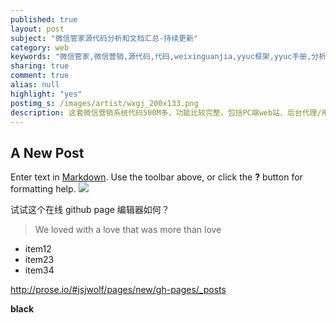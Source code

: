 ```yaml
---
published: true
layout: post
subject: "微信管家源代码分析和文档汇总-持续更新"
category: web
keywords: "微信管家,微信营销,源代码,代码,weixinguanjia,yyuc框架,yyuc手册,分析,下载,安装"
sharing: true
comment: true
alias: null
highlight: "yes"
postimg_s: /images/artist/wxgj_200x133.png
description: 这套微信营销系统代码500M多，功能比较完整，包括PC端web站、后台代理/用户分级管理系统和用户微信公共号后台功能定制系统三部分，但整个代码感觉是很多地方拼凑而来，实现粗放，有不少地方需要完善，但相对于不劳而获，已经算是很不错的东西。
---
```


## A New Post

Enter text in [Markdown](http://daringfireball.net/projects/markdown/). Use the toolbar above, or click the **?** button for formatting help.
![](/_posts/u%3D426636216%2C2092531233%26fm%3D23%26gp%3D0.jpg)


试试这个在线 github page 编辑器如何？


> We loved with a love that was more than love

- item12
- item23
- item34

http://prose.io/#jsjwolf/pages/new/gh-pages/_posts


**black**

